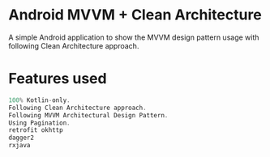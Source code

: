 # Android MVVM + Clean Architecture

A simple Android application to show the MVVM design pattern usage with following Clean Architecture approach.


# Features used
```Kotlin
100% Kotlin-only.
Following Clean Architecture approach.
Following MVVM Architectural Design Pattern.
Using Pagination.
retrofit okhttp
dagger2 
rxjava
```
